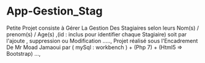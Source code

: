 # App-Gestion_Stag
Petite Projet consiste à Gérer La Gestion Des Stagiaires selon leurs Nom(s) / prenom(s) / Age(s) ,(id : inclus pour identifier chaque Stagiaire) soit par l'ajoute , suppression ou Modification .....,
Projet réalisé sous l'Encadrement De Mr Moad Jamaoui  par ( mySql : workbench ) + (Php 7) + (Html5 => Bootstrap) ...,

